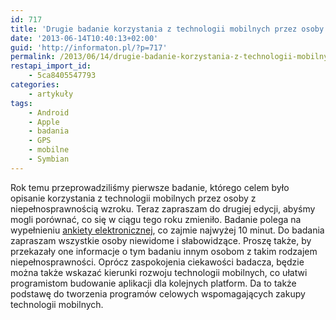 ```yaml
---
id: 717
title: 'Drugie badanie korzystania z technologii mobilnych przez osoby niewidome i słabowidzące'
date: '2013-06-14T10:40:13+02:00'
guid: 'http://informaton.pl/?p=717'
permalink: /2013/06/14/drugie-badanie-korzystania-z-technologii-mobilnych-przez-osoby-niewidome-i-slabowidzace/
restapi_import_id:
    - 5ca8405547793
categories:
    - artykuły
tags:
    - Android
    - Apple
    - badania
    - GPS
    - mobilne
    - Symbian
---
```


Rok temu przeprowadziliśmy pierwsze badanie, którego celem było opisanie korzystania z technologii mobilnych przez osoby z niepełnosprawnością wzroku. Teraz zapraszam do drugiej edycji, abyśmy mogli porównać, co się w ciągu tego roku zmieniło. Badanie polega na wypełnieniu [ankiety elektronicznej](https://docs.google.com/spreadsheet/viewform?formkey=dGR4MDhPR0ZLUUNyUjlxVnI3cXB5REE6MA#gid=0), co zajmie najwyżej 10 minut. Do badania zapraszam wszystkie osoby niewidome i słabowidzące. Proszę także, by przekazały one informacje o tym badaniu innym osobom z takim rodzajem niepełnosprawności. Oprócz zaspokojenia ciekawości badacza, będzie można także wskazać kierunki rozwoju technologii mobilnych, co ułatwi programistom budowanie aplikacji dla kolejnych platform. Da to także podstawę do tworzenia programów celowych wspomagających zakupy technologii mobilnych.
